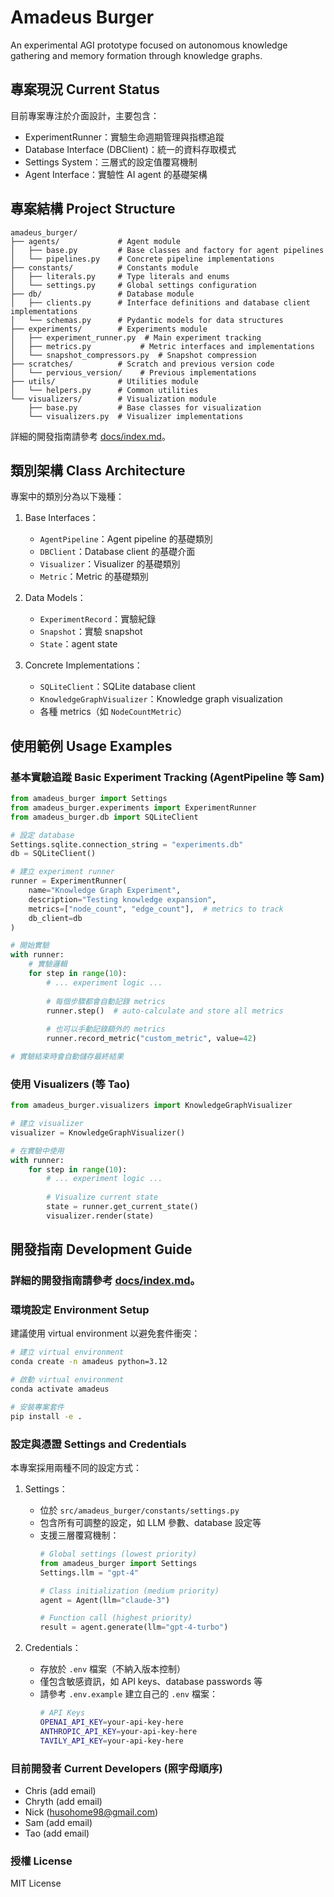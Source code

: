# Amadeus Burger

An experimental AGI prototype focused on autonomous knowledge gathering and memory formation through knowledge graphs.

## 專案現況 Current Status

目前專案專注於介面設計，主要包含：

- ExperimentRunner：實驗生命週期管理與指標追蹤
- Database Interface (DBClient)：統一的資料存取模式
- Settings System：三層式的設定值覆寫機制
- Agent Interface：實驗性 AI agent 的基礎架構

## 專案結構 Project Structure

```
amadeus_burger/
├── agents/             # Agent module
│   ├── base.py         # Base classes and factory for agent pipelines
│   └── pipelines.py    # Concrete pipeline implementations
├── constants/          # Constants module
│   ├── literals.py     # Type literals and enums
│   └── settings.py     # Global settings configuration
├── db/                 # Database module
│   ├── clients.py      # Interface definitions and database client implementations
│   └── schemas.py      # Pydantic models for data structures
├── experiments/        # Experiments module
│   ├── experiment_runner.py  # Main experiment tracking
│   ├── metrics.py           # Metric interfaces and implementations
│   └── snapshot_compressors.py  # Snapshot compression
├── scratches/          # Scratch and previous version code
│   └── pervious_version/    # Previous implementations
├── utils/              # Utilities module
│   └── helpers.py      # Common utilities
└── visualizers/        # Visualization module
    ├── base.py         # Base classes for visualization
    └── visualizers.py  # Visualizer implementations
```

詳細的開發指南請參考 [docs/index.md](docs/index.md)。

## 類別架構 Class Architecture

專案中的類別分為以下幾種：

1. Base Interfaces：

   - `AgentPipeline`：Agent pipeline 的基礎類別
   - `DBClient`：Database client 的基礎介面
   - `Visualizer`：Visualizer 的基礎類別
   - `Metric`：Metric 的基礎類別
2. Data Models：

   - `ExperimentRecord`：實驗紀錄
   - `Snapshot`：實驗 snapshot
   - `State`：agent state
3. Concrete Implementations：

   - `SQLiteClient`：SQLite database client
   - `KnowledgeGraphVisualizer`：Knowledge graph visualization
   - 各種 metrics（如 `NodeCountMetric`）

## 使用範例 Usage Examples

### 基本實驗追蹤 Basic Experiment Tracking (AgentPipeline 等 Sam)

```python
from amadeus_burger import Settings
from amadeus_burger.experiments import ExperimentRunner
from amadeus_burger.db import SQLiteClient

# 設定 database
Settings.sqlite.connection_string = "experiments.db"
db = SQLiteClient()

# 建立 experiment runner
runner = ExperimentRunner(
    name="Knowledge Graph Experiment",
    description="Testing knowledge expansion",
    metrics=["node_count", "edge_count"],  # metrics to track
    db_client=db
)

# 開始實驗
with runner:
    # 實驗邏輯
    for step in range(10):
        # ... experiment logic ...
      
        # 每個步驟都會自動記錄 metrics
        runner.step()  # auto-calculate and store all metrics
      
        # 也可以手動記錄額外的 metrics
        runner.record_metric("custom_metric", value=42)

# 實驗結束時會自動儲存最終結果
```

### 使用 Visualizers (等 Tao)

```python
from amadeus_burger.visualizers import KnowledgeGraphVisualizer

# 建立 visualizer
visualizer = KnowledgeGraphVisualizer()

# 在實驗中使用
with runner:
    for step in range(10):
        # ... experiment logic ...
      
        # Visualize current state
        state = runner.get_current_state()
        visualizer.render(state)
```

## 開發指南 Development Guide

### 詳細的開發指南請參考 [docs/index.md](docs/index.md)。

### 環境設定 Environment Setup

建議使用 virtual environment 以避免套件衝突：

```bash
# 建立 virtual environment
conda create -n amadeus python=3.12

# 啟動 virtual environment
conda activate amadeus

# 安裝專案套件
pip install -e .
```

### 設定與憑證 Settings and Credentials

本專案採用兩種不同的設定方式：

1. Settings：

   - 位於 `src/amadeus_burger/constants/settings.py`
   - 包含所有可調整的設定，如 LLM 參數、database 設定等
   - 支援三層覆寫機制：
     ```python
     # Global settings (lowest priority)
     from amadeus_burger import Settings
     Settings.llm = "gpt-4"

     # Class initialization (medium priority)
     agent = Agent(llm="claude-3")

     # Function call (highest priority)
     result = agent.generate(llm="gpt-4-turbo")
     ```
2. Credentials：

   - 存放於 `.env` 檔案（不納入版本控制）
   - 僅包含敏感資訊，如 API keys、database passwords 等
   - 請參考 `.env.example` 建立自己的 `.env` 檔案：
     ```bash
     # API Keys
     OPENAI_API_KEY=your-api-key-here
     ANTHROPIC_API_KEY=your-api-key-here
     TAVILY_API_KEY=your-api-key-here
     ```

### 目前開發者 Current Developers (照字母順序)

- Chris (add email)
- Chryth (add email)
- Nick (husohome98@gmail.com)
- Sam (add email)
- Tao (add email)

### 授權 License

MIT License
